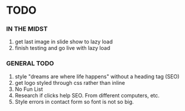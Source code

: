# TODO

### IN THE MIDST
1. get last image in slide show to lazy load
2. finish testing and go live with lazy load

### GENERAL TODO
1. style "dreams are where life happens" without a heading tag (SEO)
2. get logo styled through css rather than inline
3. No Fun List
4. Research if clicks help SEO. From different computers, etc.
5. Style errors in contact form so font is not so big.

